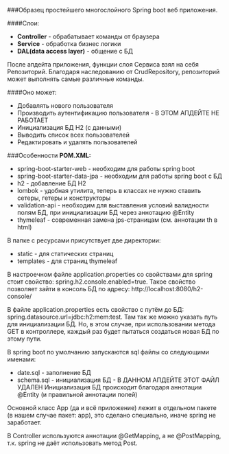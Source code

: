 ###Образец простейшего многослойного Spring boot веб приложения.

####Слои:
+ **Controller** - обрабатывает команды от браузера
+ **Service** - обработка бизнес логики
+ **DAL(data access layer)** - общение с БД

После апдейта приложения, функции слоя Сервиса взял на себя Репозиторий. Благодаря наследованию от CrudRepository, репозиторий может выполнять самые различные команды.

####Оно может:
+ Добавлять нового пользователя
+ Производить аутентификацию пользователя - В ЭТОМ АПДЕЙТЕ НЕ РАБОТАЕТ
+ Инициализация БД H2 (с данными)
+ Выводить список всех пользователей
+ Редактировать и удалять пользователей

###Особенности
**POM.XML:**
+ spring-boot-starter-web - необходим для работы spring boot
+ spring-boot-starter-data-jpa - необходим для работы spring boot с БД
+ h2 - добавление БД H2
+ lombok - удобная утилита, теперь в классах не нужно ставить сетеры, гетеры и конструкторы
+ validation-api - необходим для выставления условий валидности полям БД, при инициализации БД через аннотацию @Entity
+ thymeleaf - современная замена jps-страницам (см. аннотации th в html)

В папке с ресурсами присутствует две директории:
+ static - для статических страниц
+ templates - для страниц thymeleaf

В настроечном файле application.properties со свойствами для spring стоит свойство:
spring.h2.console.enabled=true.
Такое свойство позволяет зайти в консоль БД по адресу: http://localhost:8080/h2-console/

В файле application.properties есть свойство с путём до БД: spring.datasource.url=jdbc:h2:mem:test. Там так же можно указать путь для инициализации БД. Но, в этом случае, при использовании метода GET в контроллере, каждый раз будет пытаться создаться новая БД по этому пути.

В spring boot по умолчанию запускаются sql файлы со следующими именами:
+ date.sql - заполнение БД
+ schema.sql - инициализация БД - В ДАННОМ АПДЕЙТЕ ЭТОТ ФАЙЛ УДАЛЕН
Инициализация БД происходит благодаря аннотации @Entity (и правильной аннотации полей)

Основной класс App (да и всё приложение) лежит в отдельном пакете (в нашем случае пакет: app), это сделано специально, иначе spring не заработает.

В Controller используются аннотации @GetMapping, а не @PostMapping, т.к. spring не даёт использовать метод Post.


